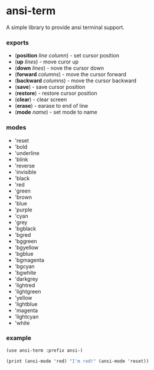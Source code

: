 # ansi-term

A simple library to provide ansi terminal support.

### exports

  * (__position__ *line* *column*) - set cursor position
  * (__up__ *lines*) - move curor up
  * (__down__ *lines*) - nove the cursor down
  * (__forward__ *columns*) - move the cursor forward
  * (__backward__ *columns*) - move the cursor backward
  * (__save__)  - save cursor position
  * (__restore__) - restore cursor position
  * (__clear__) - clear screen
  * (__erase__) - earase to end of line
  * (__mode__ *name*) - set mode to name

### modes

  * 'reset
  * 'bold
  * 'underline
  * 'blink
  * 'reverse
  * 'invisible
  * 'black
  * 'red
  * 'green
  * 'brown
  * 'blue
  * 'purple
  * 'cyan
  * 'grey
  * 'bgblack
  * 'bgred
  * 'bggreen
  * 'bgyellow
  * 'bgblue
  * 'bgmagenta
  * 'bgcyan
  * 'bgwhite
  * 'darkgrey
  * 'lightred
  * 'lightgreen
  * 'yellow
  * 'lightblue
  * 'magenta
  * 'lightcyan
  * 'white

### example

```scheme
(use ansi-term :prefix ansi-)

(print (ansi-mode 'red) "I'm red!" (ansi-mode 'reset))
```
